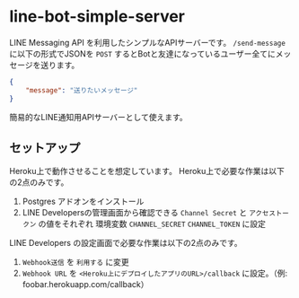 # line-bot-simple-server

LINE Messaging API を利用したシンプルなAPIサーバーです。
`/send-message` に以下の形式でJSONを `POST` するとBotと友達になっているユーザー全てにメッセージを送ります。

```json
{
    "message": "送りたいメッセージ"
}
```

簡易的なLINE通知用APIサーバーとして使えます。

## セットアップ

Heroku上で動作させることを想定しています。
Heroku上で必要な作業は以下の2点のみです。

1. Postgres アドオンをインストール
2. LINE Developersの管理画面から確認できる `Channel Secret` と `アクセストークン` の値をそれぞれ 環境変数 `CHANNEL_SECRET` `CHANNEL_TOKEN` に設定

LINE Developers の設定画面で必要な作業は以下の2点のみです。

1. `Webhook送信` を `利用する` に変更
2. `Webhook URL` を `<Heroku上にデプロイしたアプリのURL>/callback` に設定。（例: foobar.herokuapp.com/callback）

